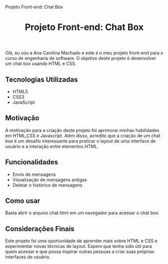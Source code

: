 <!DOCTYPE html>
<html>
<head>
	<meta charset="UTF-8">
	Projeto Front-end: Chat Box
</head>
<body>
	<header>
		<h1>Projeto Front-end: Chat Box</h1>
	</header>
	<main>
		<section>
			<p>Olá, eu sou a Ana Carolina Machado e este é o meu projeto front-end para o curso de engenharia de software. O objetivo deste projeto é desenvolver um chat box usando HTML e CSS.</p>
		</section>
		<section>
			<h2>Tecnologias Utilizadas</h2>
			<ul>
				<li>HTML5</li>
				<li>CSS3</li>
				<li>JavaScript</li>
			</ul>
		</section>
		<section>
			<h2>Motivação</h2>
			<p>A motivação para a criação deste projeto foi aprimorar minhas habilidades em HTML,CSS e Javascript. Além disso, acredito que a criação de um chat box é um desafio interessante para praticar o layout de uma interface de usuário e a interação entre elementos HTML.</p>
		</section>
		<section>
			<h2>Funcionalidades</h2>
			<ul>
				<li>Envio de mensagens</li>
				<li>Visualização de mensagens antigas</li>
				<li>Deletar o histórico de mensagens</li>
			</ul>
		</section>
		<section>
			<h2>Como usar</h2>
			<p>Basta abrir o arquivo chat.html em um navegador para acessar o chat box.</p>
		</section>
		<section>
			<h2>Considerações Finais</h2>
			<p>Este projeto foi uma oportunidade de aprender mais sobre HTML e CSS e experimentar novas técnicas de layout. Espero que tenha sido útil para quem acessar e que possa inspirar outras pessoas a criar suas próprias interfaces de usuário.</p>
		</section>
	</main>
</body>
</html>
